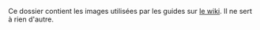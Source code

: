 Ce dossier contient les images utilisées par les guides sur [le wiki](https://github.com/Lecodeurenretard/Trophee-NSI/wiki). Il ne sert à rien d'autre.